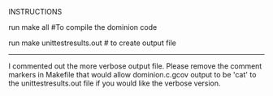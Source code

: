 INSTRUCTIONS


run make all #To compile the dominion code

run make unittestresults.out # to create output file

***********************************************
I commented out the more verbose output file.
Please remove the comment markers in Makefile that would allow dominion.c.gcov output to be 'cat' to the unittestresults.out file
if you would like the verbose version.


